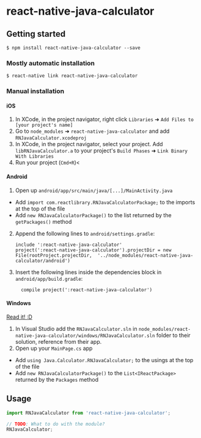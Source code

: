 
# react-native-java-calculator

## Getting started

`$ npm install react-native-java-calculator --save`

### Mostly automatic installation

`$ react-native link react-native-java-calculator`

### Manual installation


#### iOS

1. In XCode, in the project navigator, right click `Libraries` ➜ `Add Files to [your project's name]`
2. Go to `node_modules` ➜ `react-native-java-calculator` and add `RNJavaCalculator.xcodeproj`
3. In XCode, in the project navigator, select your project. Add `libRNJavaCalculator.a` to your project's `Build Phases` ➜ `Link Binary With Libraries`
4. Run your project (`Cmd+R`)<

#### Android

1. Open up `android/app/src/main/java/[...]/MainActivity.java`
  - Add `import com.reactlibrary.RNJavaCalculatorPackage;` to the imports at the top of the file
  - Add `new RNJavaCalculatorPackage()` to the list returned by the `getPackages()` method
2. Append the following lines to `android/settings.gradle`:
  	```
  	include ':react-native-java-calculator'
  	project(':react-native-java-calculator').projectDir = new File(rootProject.projectDir, 	'../node_modules/react-native-java-calculator/android')
  	```
3. Insert the following lines inside the dependencies block in `android/app/build.gradle`:
  	```
      compile project(':react-native-java-calculator')
  	```

#### Windows
[Read it! :D](https://github.com/ReactWindows/react-native)

1. In Visual Studio add the `RNJavaCalculator.sln` in `node_modules/react-native-java-calculator/windows/RNJavaCalculator.sln` folder to their solution, reference from their app.
2. Open up your `MainPage.cs` app
  - Add `using Java.Calculator.RNJavaCalculator;` to the usings at the top of the file
  - Add `new RNJavaCalculatorPackage()` to the `List<IReactPackage>` returned by the `Packages` method


## Usage
```javascript
import RNJavaCalculator from 'react-native-java-calculator';

// TODO: What to do with the module?
RNJavaCalculator;
```
  